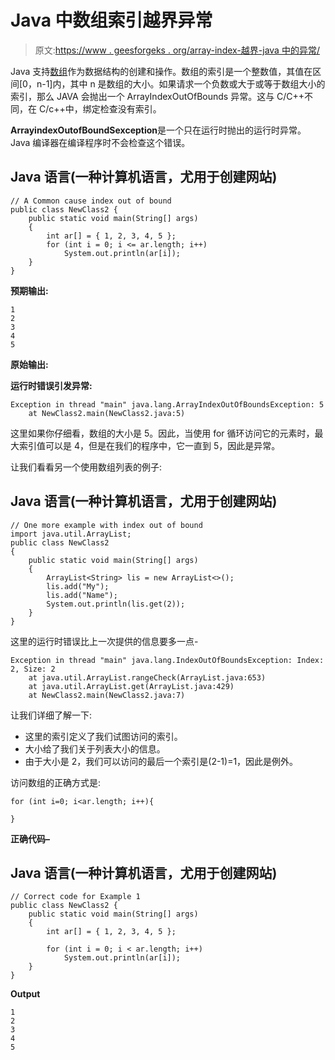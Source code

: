 # Java 中数组索引越界异常

> 原文:[https://www . geesforgeks . org/array-index-越界-java 中的异常/](https://www.geeksforgeeks.org/array-index-out-of-bounds-exception-in-java/)

Java 支持[数组](https://www.geeksforgeeks.org/data-structures/#Array)作为数据结构的创建和操作。数组的索引是一个整数值，其值在区间[0，n-1]内，其中 n 是数组的大小。如果请求一个负数或大于或等于数组大小的索引，那么 JAVA 会抛出一个 ArrayIndexOutOfBounds 异常。这与 C/C++不同，在 C/c++中，绑定检查没有索引。

**ArrayindexOutofBoundSexception**是一个只在运行时抛出的运行时异常。Java 编译器在编译程序时不会检查这个错误。

## Java 语言(一种计算机语言，尤用于创建网站)

```
// A Common cause index out of bound
public class NewClass2 {
    public static void main(String[] args)
    {
        int ar[] = { 1, 2, 3, 4, 5 };
        for (int i = 0; i <= ar.length; i++)
            System.out.println(ar[i]);
    }
}
```

**预期输出:**

```
1
2
3
4
5
```

**原始输出:**

**运行时错误引发异常:**

```
Exception in thread "main" java.lang.ArrayIndexOutOfBoundsException: 5
    at NewClass2.main(NewClass2.java:5)
```

这里如果你仔细看，数组的大小是 5。因此，当使用 for 循环访问它的元素时，最大索引值可以是 4，但是在我们的程序中，它一直到 5，因此是异常。

让我们看看另一个使用数组列表的例子:

## Java 语言(一种计算机语言，尤用于创建网站)

```
// One more example with index out of bound
import java.util.ArrayList;
public class NewClass2
{
    public static void main(String[] args)
    {
        ArrayList<String> lis = new ArrayList<>();
        lis.add("My");
        lis.add("Name");
        System.out.println(lis.get(2));
    }
}
```

这里的运行时错误比上一次提供的信息要多一点-

```
Exception in thread "main" java.lang.IndexOutOfBoundsException: Index: 2, Size: 2
    at java.util.ArrayList.rangeCheck(ArrayList.java:653)
    at java.util.ArrayList.get(ArrayList.java:429)
    at NewClass2.main(NewClass2.java:7)
```

让我们详细了解一下:

*   这里的索引定义了我们试图访问的索引。
*   大小给了我们关于列表大小的信息。
*   由于大小是 2，我们可以访问的最后一个索引是(2-1)=1，因此是例外。

访问数组的正确方式是:

```
for (int i=0; i<ar.length; i++){

}
```

**正确代码–**

## Java 语言(一种计算机语言，尤用于创建网站)

```
// Correct code for Example 1
public class NewClass2 {
    public static void main(String[] args)
    {
        int ar[] = { 1, 2, 3, 4, 5 };

        for (int i = 0; i < ar.length; i++)
            System.out.println(ar[i]);
    }
}
```

**Output**

```
1
2
3
4
5
```
